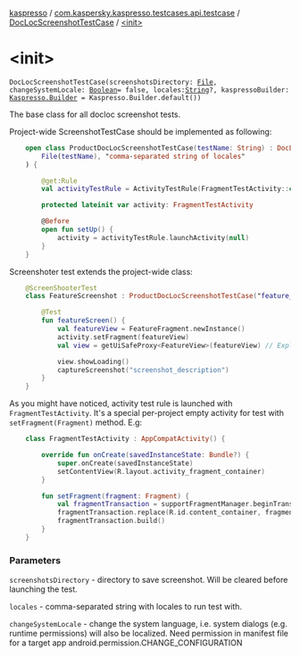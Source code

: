 [kaspresso](../../index.md) / [com.kaspersky.kaspresso.testcases.api.testcase](../index.md) / [DocLocScreenshotTestCase](index.md) / [&lt;init&gt;](./-init-.md)

# &lt;init&gt;

`DocLocScreenshotTestCase(screenshotsDirectory: `[`File`](https://developer.android.com/reference/java/io/File.html)`, changeSystemLocale: `[`Boolean`](https://kotlinlang.org/api/latest/jvm/stdlib/kotlin/-boolean/index.html)` = false, locales: `[`String`](https://kotlinlang.org/api/latest/jvm/stdlib/kotlin/-string/index.html)`?, kaspressoBuilder: `[`Kaspresso.Builder`](../../com.kaspersky.kaspresso.kaspresso/-kaspresso/-builder/index.md)` = Kaspresso.Builder.default())`

The base class for all docloc screenshot tests.

Project-wide ScreenshotTestCase should be implemented as following:

``` kotlin
    open class ProductDocLocScreenshotTestCase(testName: String) : DocLocScreenshotTestCase(
        File(testName), "comma-separated string of locales"
    ) {

        @get:Rule
        val activityTestRule = ActivityTestRule(FragmentTestActivity::class.java, true, false)

        protected lateinit var activity: FragmentTestActivity

        @Before
        open fun setUp() {
            activity = activityTestRule.launchActivity(null)
        }
    }
```

Screenshoter test extends the project-wide class:

``` kotlin
    @ScreenShooterTest
    class FeatureScreenshot : ProductDocLocScreenshotTestCase("feature_screenshot") {

        @Test
        fun featureScreen() {
            val featureView = FeatureFragment.newInstance()
            activity.setFragment(featureView)
            val view = getUiSafeProxy<FeatureView>(featureView) // Explicit type is important and must be interface

            view.showLoading()
            captureScreenshot("screenshot_description")
        }
    }
```

As you might have noticed, activity test rule is launched with `FragmentTestActivity`.
It's a special per-project empty activity for test with `setFragment(Fragment)` method.
E.g:

``` kotlin
    class FragmentTestActivity : AppCompatActivity() {

        override fun onCreate(savedInstanceState: Bundle?) {
            super.onCreate(savedInstanceState)
            setContentView(R.layout.activity_fragment_container)
        }

        fun setFragment(fragment: Fragment) {
            val fragmentTransaction = supportFragmentManager.beginTransaction()
            fragmentTransaction.replace(R.id.content_container, fragment, "")
            fragmentTransaction.build()
        }
    }
```

### Parameters

`screenshotsDirectory` - directory to save screenshot. Will be cleared before launching the test.

`locales` - comma-separated string with locales to run test with.

`changeSystemLocale` - change the system language, i.e. system dialogs (e.g. runtime permissions) will also be localized.
    Need permission in manifest file for a target app android.permission.CHANGE_CONFIGURATION